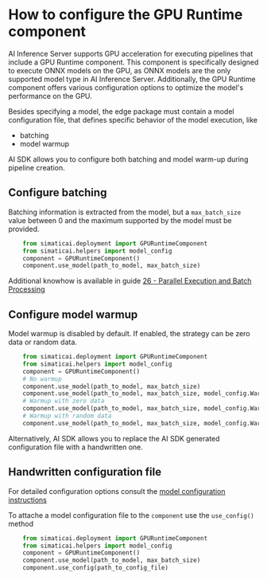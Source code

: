 # How to configure the GPU Runtime component

AI Inference Server supports GPU acceleration for executing pipelines that include a GPU Runtime component. This component is specifically designed to execute ONNX models on the GPU, as ONNX models are the only supported model type in AI Inference Server. Additionally, the GPU Runtime component offers various configuration options to optimize the model's performance on the GPU. 

Besides specifying a model, the edge package must contain a model configuration file, that defines specific behavior of the model execution, like

- batching
- model warmup

AI SDK allows you to configure both batching and model warm-up during pipeline creation.

## Configure batching

Batching information is extracted from the model, but a `max_batch_size` value between 0 and the maximum supported by the model must be provided.

```python
    from simaticai.deployment import GPURuntimeComponent
    from simaticai.helpers import model_config
    component = GPURuntimeComponent()
    component.use_model(path_to_model, max_batch_size)
```

Additional knowhow is available in guide [26 - Parallel Execution and Batch Processing](./26-parallel-execution-and-batch-processing.md)

## Configure model warmup

Model warmup is disabled by default. If enabled, the strategy can be zero data or random data.

```python
    from simaticai.deployment import GPURuntimeComponent
    from simaticai.helpers import model_config
    component = GPURuntimeComponent()
    # No warmup
    component.use_model(path_to_model, max_batch_size)
    component.use_model(path_to_model, max_batch_size, model_config.Warmup.DISABLED)
    # Warmup with zero data
    component.use_model(path_to_model, max_batch_size, model_config.Warmup.ZERO_DATA)
    # Warmup with random data
    component.use_model(path_to_model, max_batch_size, model_config.Warmup.RANDOM_DATA)
```

Alternatively, AI SDK allows you to replace the AI SDK generated configuration file with a handwritten one.

## Handwritten configuration file

For detailed configuration options consult the [model configuration instructions](https://docs.nvidia.com/deeplearning/triton-inference-server/user-guide/docs/user_guide/model_configuration.html)

To attache a model configuration file to the `component` use the `use_config()` method

```python
    from simaticai.deployment import GPURuntimeComponent
    from simaticai.helpers import model_config
    component = GPURuntimeComponent()
    component.use_model(path_to_model, max_batch_size)
    component.use_config(path_to_config_file)
```
